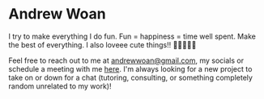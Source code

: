 # Andrew Woan

I try to make everything I do fun. Fun = happiness = time well spent. Make the best of everything. I also loveee cute things!! 🥰🥰🥰🥰🥰

Feel free to reach out to me at andrewwoan@gmail.com, my socials or schedule a meeting with me [here](https://calendly.com/andrewwoan/virtual-coffee-chat). I'm always looking for a new project to take on or down for a chat (tutoring, consulting, or something completely random unrelated to my work)! 
